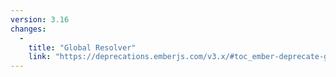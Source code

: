 ```yaml
---
version: 3.16
changes:
  -
    title: "Global Resolver"
    link: "https://deprecations.emberjs.com/v3.x/#toc_ember-deprecate-globals-resolver"
---
```

